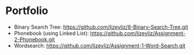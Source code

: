 # Portfolio

- Binary Search Tree: https://github.com/lizeyliz/6-Binary-Search-Tree.git
- Phonebook (using Linked List): https://github.com/lizeyliz/Assignment-2-Phonebook.git
- Wordsearch: https://github.com/lizeyliz/Assignment-1-Word-Search.git
